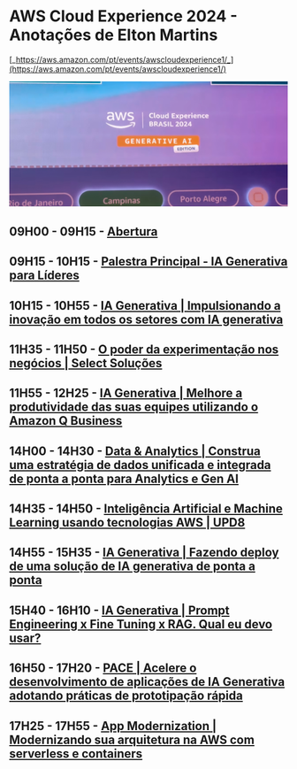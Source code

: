 
# AWS Cloud Experience 2024 - Anotações de Elton Martins
[_https://aws.amazon.com/pt/events/awscloudexperience1/_](https://aws.amazon.com/pt/events/awscloudexperience1/)

![Abertura do Evento](./lectures/pictures/capa.jpg)

## 09H00 - 09H15 - [Abertura](/lectures/abertura.md)

## 09H15 - 10H15 - [Palestra Principal - IA Generativa para Líderes](/lectures/palestraprincipal.md)

## 10H15 - 10H55 - [IA Generativa | Impulsionando a inovação em todos os setores com IA generativa](/lectures/innovacaoia.md)

## 11H35 - 11H50 - [O poder da experimentação nos negócios | Select Soluções](/lectures/poderexperimentacao.md)

## 11H55 - 12H25 - [IA Generativa | Melhore a produtividade das suas equipes utilizando o Amazon Q Business](/lectures/melhoreprodutividade.md)

## 14H00 - 14H30 - [Data & Analytics | Construa uma estratégia de dados unificada e integrada de ponta a ponta para Analytics e Gen AI](/lectures/estrategiadados.md)

## 14H35 - 14H50 - [Inteligência Artificial e Machine Learning usando tecnologias AWS | UPD8](/lectures/ia-machinelearning.md)

## 14H55 - 15H35 - [IA Generativa | Fazendo deploy de uma solução de IA generativa de ponta a ponta](/lectures/deployia.md)

## 15H40 - 16H10 - [IA Generativa | Prompt Engineering x Fine Tuning x RAG. Qual eu devo usar?](/lectures/promptengineering.md) 

## 16H50 - 17H20  - [PACE | Acelere o desenvolvimento de aplicações de IA Generativa adotando práticas de prototipação rápida](/lectures/pace.md)

## 17H25 - 17H55 - [App Modernization | Modernizando sua arquitetura na AWS com serverless e containers](/lectures/modernizacao.md)

